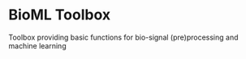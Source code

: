 # BioML Toolbox

Toolbox providing basic functions for bio-signal (pre)processing and machine learning